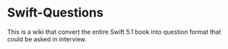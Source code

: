 # Swift-Questions
This is a wiki that convert the entire Swift 5.1 book into question format that could be asked in interview. 
